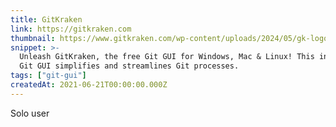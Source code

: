 ```yaml
---
title: GitKraken
link: https://gitkraken.com
thumbnail: https://www.gitkraken.com/wp-content/uploads/2024/05/gk-logo.svg
snippet: >-
  Unleash GitKraken, the free Git GUI for Windows, Mac & Linux! This intuitive
  Git GUI simplifies and streamlines Git processes.
tags: ["git-gui"]
createdAt: 2021-06-21T00:00:00.000Z
---
```

Solo user